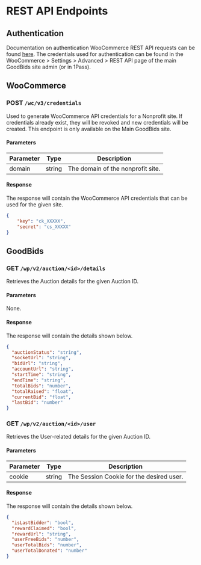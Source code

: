 # REST API Endpoints

## Authentication

Documentation on authentication WooCommerce REST API requests can be found [here](https://github.com/woocommerce/woocommerce/blob/trunk/docs/rest-api/getting-started.md#make-a-basic-request). The credentials used for authentication can be found in the WooCommerce > Settings > Advanced > REST API page of the main GoodBids site admin (or in 1Pass).

## WooCommerce

### POST `/wc/v3/credentials`

Used to generate WooCommerce API credentials for a Nonprofit site. If credentials already exist, they will be revoked and new credentials will be created. This endpoint is only available on the Main GoodBids site.

#### Parameters

| Parameter | Type   | Description                       |
|-----------|--------|-----------------------------------|
| domain    | string | The domain of the nonprofit site. |

#### Response

The response will contain the WooCommerce API credentials that can be used for the given site.
```json
{
	"key": "ck_XXXXX",
	"secret": "cs_XXXXX"
}
```

## GoodBids

### GET `/wp/v2/auction/<id>/details`

Retrieves the Auction details for the given Auction ID.

#### Parameters

None.

#### Response

The response will contain the details shown below.
```json
{
  "auctionStatus": "string",
  "socketUrl": "string",
  "bidUrl": "string",
  "accountUrl": "string", 
  "startTime": "string",
  "endTime": "string",
  "totalBids": "number",
  "totalRaised": "float",
  "currentBid": "float",
  "lastBid": "number"
}
```

### GET `/wp/v2/auction/<id>/user`

Retrieves the User-related details for the given Auction ID.

#### Parameters

| Parameter | Type   | Description                              |
|-----------|--------|------------------------------------------|
| cookie    | string | The Session Cookie for the desired user. |

#### Response

The response will contain the details shown below.
```json
{
  "isLastBidder": "bool",
  "rewardClaimed": "bool",
  "rewardUrl": "string",
  "userFreeBids": "number",
  "userTotalBids": "number", 
  "userTotalDonated": "number"
}
```
